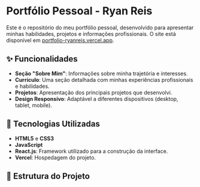 

# Portfólio Pessoal - Ryan Reis

Este é o repositório do meu portfólio pessoal, desenvolvido para apresentar minhas habilidades, projetos e informações profissionais. O site está disponível em [portfolio-ryanreis.vercel.app](https://portfolio-ryanreis.vercel.app/).

## ✨ Funcionalidades

- **Seção "Sobre Mim"**: Informações sobre minha trajetória e interesses.
- **Currículo**: Uma seção detalhada com minhas experiências profissionais e habilidades.
- **Projetos**: Apresentação dos principais projetos que desenvolvi.
- **Design Responsivo**: Adaptável a diferentes dispositivos (desktop, tablet, mobile).

## 🚀 Tecnologias Utilizadas

- **HTML5** e **CSS3**
- **JavaScript**
- **React.js**: Framework utilizado para a construção da interface.
- **Vercel**: Hospedagem do projeto.

## 📂 Estrutura do Projeto
